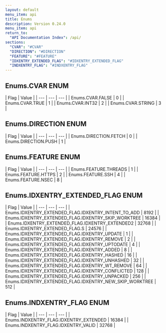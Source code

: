 ```yaml
---
layout: default
menu_item: api
title: Enums
description: Version 0.24.0
menu_item: api
return_to:
  "API Documentation Index": /api/
sections:
  "CVAR": "#CVAR"
  "DIRECTION": "#DIRECTION"
  "FEATURE": "#FEATURE"
  "IDXENTRY_EXTENDED_FLAG": "#IDXENTRY_EXTENDED_FLAG"
  "INDXENTRY_FLAG": "#INDXENTRY_FLAG"
---
```


## <a name="CVAR"></a><span>Enums.</span>CVAR <span class="tags"><span class="enum">ENUM</span></span>

| Flag | Value |
| --- | --- | --- |
| <span>Enums.CVAR.</span>FALSE | 0 |
| <span>Enums.CVAR.</span>TRUE | 1 |
| <span>Enums.CVAR.</span>INT32 | 2 |
| <span>Enums.CVAR.</span>STRING | 3 |

## <a name="DIRECTION"></a><span>Enums.</span>DIRECTION <span class="tags"><span class="enum">ENUM</span></span>

| Flag | Value |
| --- | --- | --- |
| <span>Enums.DIRECTION.</span>FETCH | 0 |
| <span>Enums.DIRECTION.</span>PUSH | 1 |

## <a name="FEATURE"></a><span>Enums.</span>FEATURE <span class="tags"><span class="enum">ENUM</span></span>

| Flag | Value |
| --- | --- | --- |
| <span>Enums.FEATURE.</span>THREADS | 1 |
| <span>Enums.FEATURE.</span>HTTPS | 2 |
| <span>Enums.FEATURE.</span>SSH | 4 |
| <span>Enums.FEATURE.</span>NSEC | 8 |

## <a name="IDXENTRY_EXTENDED_FLAG"></a><span>Enums.</span>IDXENTRY_EXTENDED_FLAG <span class="tags"><span class="enum">ENUM</span></span>

| Flag | Value |
| --- | --- | --- |
| <span>Enums.IDXENTRY_EXTENDED_FLAG.</span>IDXENTRY_INTENT_TO_ADD | 8192 |
| <span>Enums.IDXENTRY_EXTENDED_FLAG.</span>IDXENTRY_SKIP_WORKTREE | 16384 |
| <span>Enums.IDXENTRY_EXTENDED_FLAG.</span>IDXENTRY_EXTENDED2 | 32768 |
| <span>Enums.IDXENTRY_EXTENDED_FLAG.</span>S | 24576 |
| <span>Enums.IDXENTRY_EXTENDED_FLAG.</span>IDXENTRY_UPDATE | 1 |
| <span>Enums.IDXENTRY_EXTENDED_FLAG.</span>IDXENTRY_REMOVE | 2 |
| <span>Enums.IDXENTRY_EXTENDED_FLAG.</span>IDXENTRY_UPTODATE | 4 |
| <span>Enums.IDXENTRY_EXTENDED_FLAG.</span>IDXENTRY_ADDED | 8 |
| <span>Enums.IDXENTRY_EXTENDED_FLAG.</span>IDXENTRY_HASHED | 16 |
| <span>Enums.IDXENTRY_EXTENDED_FLAG.</span>IDXENTRY_UNHASHED | 32 |
| <span>Enums.IDXENTRY_EXTENDED_FLAG.</span>IDXENTRY_WT_REMOVE | 64 |
| <span>Enums.IDXENTRY_EXTENDED_FLAG.</span>IDXENTRY_CONFLICTED | 128 |
| <span>Enums.IDXENTRY_EXTENDED_FLAG.</span>IDXENTRY_UNPACKED | 256 |
| <span>Enums.IDXENTRY_EXTENDED_FLAG.</span>IDXENTRY_NEW_SKIP_WORKTREE | 512 |

## <a name="INDXENTRY_FLAG"></a><span>Enums.</span>INDXENTRY_FLAG <span class="tags"><span class="enum">ENUM</span></span>

| Flag | Value |
| --- | --- | --- |
| <span>Enums.INDXENTRY_FLAG.</span>IDXENTRY_EXTENDED | 16384 |
| <span>Enums.INDXENTRY_FLAG.</span>IDXENTRY_VALID | 32768 |

